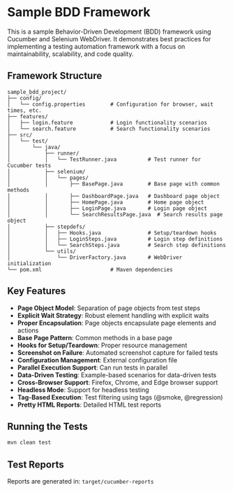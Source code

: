 # Sample BDD Framework

This is a sample Behavior-Driven Development (BDD) framework using Cucumber and Selenium WebDriver. It demonstrates best practices for implementing a testing automation framework with a focus on maintainability, scalability, and code quality.

## Framework Structure

```
sample_bdd_project/
├── config/
│   └── config.properties        # Configuration for browser, wait times, etc.
├── features/
│   ├── login.feature            # Login functionality scenarios
│   └── search.feature           # Search functionality scenarios
├── src/
│   └── test/
│       └── java/
│           ├── runner/
│           │   └── TestRunner.java          # Test runner for Cucumber tests
│           ├── selenium/
│           │   └── pages/
│           │       ├── BasePage.java        # Base page with common methods
│           │       ├── DashboardPage.java   # Dashboard page object
│           │       ├── HomePage.java        # Home page object
│           │       ├── LoginPage.java       # Login page object
│           │       └── SearchResultsPage.java  # Search results page object
│           ├── stepdefs/
│           │   ├── Hooks.java               # Setup/teardown hooks
│           │   ├── LoginSteps.java          # Login step definitions
│           │   └── SearchSteps.java         # Search step definitions
│           └── utils/
│               └── DriverFactory.java       # WebDriver initialization
└── pom.xml                      # Maven dependencies
```

## Key Features

- **Page Object Model**: Separation of page objects from test steps
- **Explicit Wait Strategy**: Robust element handling with explicit waits
- **Proper Encapsulation**: Page objects encapsulate page elements and actions
- **Base Page Pattern**: Common methods in a base page
- **Hooks for Setup/Teardown**: Proper resource management
- **Screenshot on Failure**: Automated screenshot capture for failed tests
- **Configuration Management**: External configuration file
- **Parallel Execution Support**: Can run tests in parallel
- **Data-Driven Testing**: Example-based scenarios for data-driven tests
- **Cross-Browser Support**: Firefox, Chrome, and Edge browser support
- **Headless Mode**: Support for headless testing
- **Tag-Based Execution**: Test filtering using tags (@smoke, @regression)
- **Pretty HTML Reports**: Detailed HTML test reports

## Running the Tests

```bash
mvn clean test
```

## Test Reports

Reports are generated in: `target/cucumber-reports`